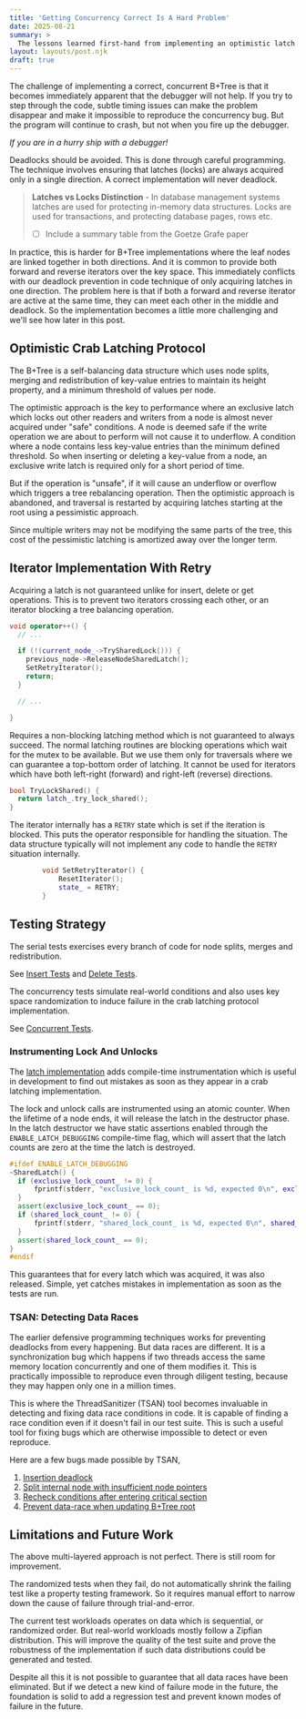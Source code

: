 ```yaml
---
title: 'Getting Concurrency Correct Is A Hard Problem'
date: 2025-08-21
summary: >
  The lessons learned first-hand from implementing an optimistic latch crabbing scheme for B+Trees.
layout: layouts/post.njk
draft: true
---
```


The challenge of implementing a correct, concurrent B+Tree is that it becomes immediately apparent that the debugger will not help. If you try to step through the code, subtle timing issues can make the problem disappear and make it impossible to reproduce the concurrency bug. But the program will continue to crash, but not when you fire up the debugger.

_If you are in a hurry ship with a debugger!_

Deadlocks should be avoided. This is done through careful programming. The technique involves ensuring that latches (locks) are always acquired only in a single direction. A correct implementation will never deadlock.

> **Latches vs Locks Distinction** - In database management systems latches are used for protecting in-memory data structures. Locks are used for transactions, and protecting database pages, rows etc.
>
> -[ ] Include a summary table from the Goetze Grafe paper

In practice, this is harder for B+Tree implementations where the leaf nodes are linked together in both directions. And it is common to provide both forward and reverse iterators over the key space. This immediately conflicts with our deadlock prevention in code technique of only acquiring latches in one direction. The problem here is that if both a forward and reverse iterator are active at the same time, they can meet each other in the middle and deadlock. So the implementation becomes a little more challenging and we'll see how later in this post.

## Optimistic Crab Latching Protocol

The B+Tree is a self-balancing data structure which uses node splits, merging and redistribution of key-value entries to maintain its height property, and a minimum threshold of values per node.

The optimistic approach is the key to performance where an exclusive latch which locks out other readers and writers from a node is almost never acquired under "safe" conditions. A node is deemed safe if the write operation we are about to perform will not cause it to underflow. A condition where a node contains less key-value entries than the minimum defined threshold. So when inserting or deleting a key-value from a node, an exclusive write latch is required only for a short period of time.

But if the operation is "unsafe", if it will cause an underflow or overflow which triggers a tree rebalancing operation. Then the optimistic approach is abandoned, and traversal is restarted by acquiring latches starting at the root using a pessimistic approach.

Since multiple writers may not be modifying the same parts of the tree, this cost of the pessimistic latching is amortized away over the longer term.

## Iterator Implementation With Retry

Acquiring a latch is not guaranteed unlike for insert, delete or get operations. This is to prevent two iterators crossing each other, or an iterator blocking a tree balancing operation.

```cpp
void operator++() {
  // ...

  if (!(current_node_->TrySharedLock())) {
    previous_node->ReleaseNodeSharedLatch();
    SetRetryIterator();
    return;
  }

  // ...

}
```

Requires a non-blocking latching method which is not guaranteed to always succeed. The normal latching routines are blocking operations which wait for the mutex to be available. But we use them only for traversals where we can guarantee a top-bottom order of latching. It cannot be used for iterators which have both left-right (forward) and right-left (reverse) directions.

```cpp
bool TryLockShared() {
  return latch_.try_lock_shared();
}
```

The iterator internally has a `RETRY` state which is set if the iteration is blocked. This puts the operator responsible for handling the situation. The data structure typically will not implement any code to handle the `RETRY` situation internally.

```cpp
        void SetRetryIterator() {
            ResetIterator();
            state_ = RETRY;
        }

```

## Testing Strategy

The serial tests exercises every branch of code for node splits, merges and redistribution.

See [Insert Tests] and [Delete Tests].

[Insert Tests]: https://github.com/jcsherin/btree/blob/main/test/btree_insert_test.cpp
[Delete Tests]: https://github.com/jcsherin/btree/blob/main/test/btree_delete_test.cpp

The concurrency tests simulate real-world conditions and also uses key space randomization to induce failure in the crab latching protocol implementation.

See [Concurrent Tests].

[Concurrent Tests]: https://github.com/jcsherin/btree/blob/main/test/btree_concurrent_test.cpp

### Instrumenting Lock And Unlocks

The [latch implementation] adds compile-time instrumentation which is useful in development to find out mistakes as soon as they appear in a crab latching implementation.

[latch implementation]: https://github.com/jcsherin/btree/blob/main/src/shared_latch.h

The lock and unlock calls are instrumented using an atomic counter. When the lifetime of a node ends, it will release the latch in the destructor phase. In the latch destructor we have static assertions enabled through the `ENABLE_LATCH_DEBUGGING` compile-time flag, which will assert that the latch counts are zero at the time the latch is destroyed.

```cpp
#ifdef ENABLE_LATCH_DEBUGGING
~SharedLatch() {
  if (exclusive_lock_count_ != 0) {
      fprintf(stderr, "exclusive_lock_count_ is %d, expected 0\n", exclusive_lock_count_.load());
  }
  assert(exclusive_lock_count_ == 0);
  if (shared_lock_count_ != 0) {
      fprintf(stderr, "shared_lock_count_ is %d, expected 0\n", shared_lock_count_.load());
  }
  assert(shared_lock_count_ == 0);
}
#endif
```

This guarantees that for every latch which was acquired, it was also released. Simple, yet catches mistakes in implementation as soon as the tests are run.

### TSAN: Detecting Data Races

The earlier defensive programming techniques works for preventing deadlocks from every happening. But data races are different. It is a synchronization bug which happens if two threads access the same memory location concurrently and one of them modifies it. This is practically impossible to reproduce even through diligent testing, because they may happen only one in a million times.

This is where the ThreadSanitizer (TSAN) tool becomes invaluable in detecting and fixing data race conditions in code. It is capable of finding a race condition even if it doesn't fail in our test suite. This is such a useful tool for fixing bugs which are otherwise impossible to detect or even reproduce.

Here are a few bugs made possible by TSAN,

1. [Insertion deadlock](https://github.com/jcsherin/btree/blob/main/src/bplustree.h#L993-L1006)
2. [Split internal node with insufficient node pointers](https://github.com/jcsherin/btree/blob/aa2c6c22f1cc47cd4ea1aa3f98443e5140f6cc05/src/bplustree.h#L1023-L1048)
3. [Recheck conditions after entering critical section](https://github.com/jcsherin/btree/blame/aa2c6c22f1cc47cd4ea1aa3f98443e5140f6cc05/src/bplustree.h#L1191-L1203)
4. [Prevent data-race when updating B+Tree root](https://github.com/jcsherin/btree/blame/aa2c6c22f1cc47cd4ea1aa3f98443e5140f6cc05/src/bplustree.h#L1501-L1517)

## Limitations and Future Work

The above multi-layered approach is not perfect. There is still room for improvement.

The randomized tests when they fail, do not automatically shrink the failing test like a property testing framework. So it requires manual effort to narrow down the cause of failure through trial-and-error.

The current test workloads operates on data which is sequential, or randomized order. But real-world workloads mostly follow a Zipfian distribution. This will improve the quality of the test suite and prove the robustness of the implementation if such data distributions could be generated and tested.

Despite all this it is not possible to guarantee that all data races have been eliminated. But if we detect a new kind of failure mode in the future, the foundation is solid to add a regression test and prevent known modes of failure in the future.
